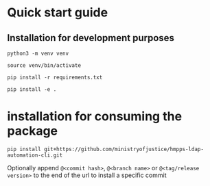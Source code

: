 # Quick start guide

## Installation for development purposes

`python3 -m venv venv`

`source venv/bin/activate`

`pip install -r requirements.txt`

`pip install -e .`

# installation for consuming the package

`pip install git+https://github.com/ministryofjustice/hmpps-ldap-automation-cli.git`

Optionally append `@<commit hash>`, `@<branch name>` or `@<tag/release version>` to the end of the url to install a specific commit